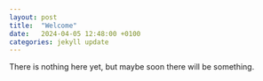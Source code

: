```yaml
---
layout: post
title:  "Welcome"
date:   2024-04-05 12:48:00 +0100
categories: jekyll update
---
```

There is nothing here yet, but maybe soon there will be something.